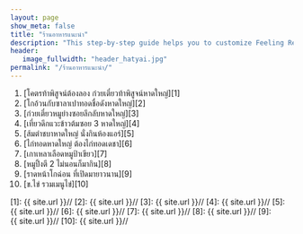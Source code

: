 ```yaml
---
layout: page
show_meta: false
title: "ร้านอาหารแนะนำ"
description: "This step-by-step guide helps you to customize Feeling Responsive to your needs."
header:
   image_fullwidth: "header_hatyai.jpg"
permalink: "/ร้านอาหารแนะนำ/"
---
```



1. [โคตรท้าพิสูจน์ต้องลอง ก๋วยเตี๋ยวท้าพิสูจน์หาดใหญ่][1] 
2. [โกอ้วนกับซาลาเปาทอดชื่อดังหาดใหญ่][2] 
3. [ก๋วยเตี๋ยวหมูย่างซอยลึกลับหาดใหญ่][3] 
4. [เที่ยวดึกแวะข้าวต้มซอย 3 หาดใหญ่][4] 
5. [ส้มตำชบาหาดใหญ่ นั่งกินห้องแอร์][5] 
6. [ไก่ทอดหาดใหญ่ ต้องไก่ทอดเดชา][6] 
7. [เกาเหลาเลือดหมูป้าเขียว][7] 
8. [หมูปิ้งตี 2 ไม่นอนก็มากิน][8] 
9. [ราดหน้าโกฉ่อน ที่เปิดมายาวนาน][9] 
10. [ข.ไข่ รวมเมนูไข่][10] 





 [1]: {{ site.url }}//
 [2]: {{ site.url }}//
 [3]: {{ site.url }}//
 [4]: {{ site.url }}//
 [5]: {{ site.url }}//
 [6]: {{ site.url }}//
 [7]: {{ site.url }}//
 [8]: {{ site.url }}//
 [9]: {{ site.url }}//
 [10]: {{ site.url }}//
